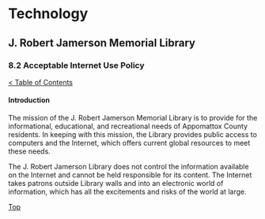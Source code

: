 <head>
	<link rel="stylesheet" type="text/css" href="../main.css">
</head>

[0]: ../README.md
[8.2]: acceptable-internet-use-policy.md

# Technology
## J. Robert Jamerson Memorial Library
### 8.2 Acceptable Internet Use Policy
[< Table of Contents][0]

#### Introduction

The mission of the J. Robert Jamerson Memorial Library is to provide for the informational, educational, and recreational needs of Appomattox County residents. In keeping with this mission, the Library provides public access to computers and the Internet, which offers current global resources to meet these needs.

The J. Robert Jamerson Library does not control the information available on the Internet and cannot be held responsible for its content. The Internet takes patrons outside Library walls and into an electronic world of information, which has all the excitements and risks of the world at large.

[Top][8.2]

